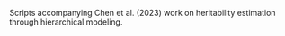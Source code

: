 Scripts accompanying Chen et al. (2023) work on heritability estimation through hierarchical modeling.

